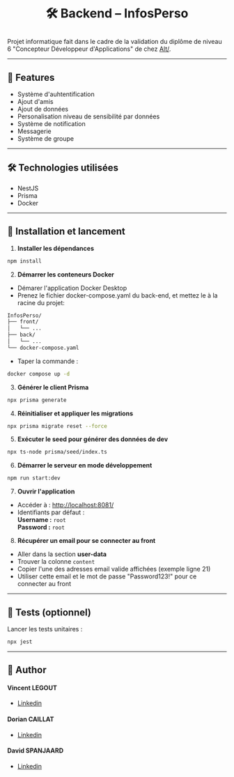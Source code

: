 # <p align="center">🛠️ Backend – InfosPerso </p>

Projet informatique fait dans le cadre de la validation du diplôme de niveau 6 "Concepteur Développeur d'Applications" de chez [Alt/](https://www.alt.bzh/).

---


## 🧐 Features    

- Système d'auhtentification
- Ajout d'amis
- Ajout de données
- Personalisation niveau de sensibilité par données
- Système de notification
- Messagerie
- Système de groupe

---

## 🛠️ Technologies utilisées

- NestJS  
- Prisma  
- Docker  

---
        

## 🚀 Installation et lancement

1. **Installer les dépendances**
```bash
npm install
```

2. **Démarrer les conteneurs Docker**

- Démarer l'application Docker Desktop
- Prenez le fichier docker-compose.yaml du back-end, et mettez le à la racine du projet:
```bash
InfosPerso/
├── front/
│   └── ...
├── back/
│   └── ...
└── docker-compose.yaml
```
- Taper la commande :
```bash
docker compose up -d
```

3. **Générer le client Prisma**
```bash
npx prisma generate
```

4. **Réinitialiser et appliquer les migrations**
```bash
npx prisma migrate reset --force
```

5. **Exécuter le seed pour générer des données de dev**
```bash
npx ts-node prisma/seed/index.ts
```

6. **Démarrer le serveur en mode développement**
```bash
npm run start:dev
```

7. **Ouvrir l'application**
- Accéder à : [http://localhost:8081/](http://localhost:8081/)
- Identifiants par défaut :  
  **Username :** `root`  
  **Password :** `root`

8. **Récupérer un email pour se connecter au front**
- Aller dans la section **user-data**
- Trouver la colonne `content`
- Copier l'une des adresses email valide affichées (exemple ligne 21)
- Utiliser cette email et le mot de passe "Password123!" pour ce connecter au front

---

## 🧪 Tests (optionnel)
Lancer les tests unitaires :
```bash
npx jest
```


---


## 🙇 Author
#### Vincent LEGOUT
- [Linkedin](https://www.linkedin.com/in/vincent-legout-7a902b211/)
#### Dorian CAILLAT
- [Linkedin](https://www.linkedin.com/in/dorian-caillat-658723310/)
#### David SPANJAARD
- [Linkedin](https://www.linkedin.com/in/david-spanjaard-383246b0/)
        
